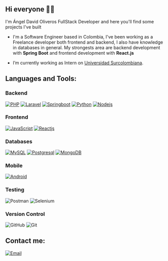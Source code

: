 ## Hi everyone 🧔🏻
I'm Ángel David Oliveros FullStack Developer and here you'll find some projects I've built</h3>


- I'm a Software Engineer based in Colombia, I've been working as a Freelance developer both frontend and backend, I also have knowledge in databases in general. My strongests area are backend development with **Spring Boot** and frontend development with **React.js**
  
- I’m currently working as Intern on [Universidad Surcolombiana](https://www.usco.edu.co/es/).



## Languages and Tools:

### Backend
[![PHP](https://img.shields.io/badge/Php-777BB4?style=for-the-badge&logo=php&logoColor=white&labelColor=000000)](https://github.com/ZenwayProjects/ZenwayProjects)
[![Laravel](https://img.shields.io/badge/laravel-FF2D20?style=for-the-badge&logo=laravel&logoColor=white&labelColor=000000)](https://github.com/ZenwayProjects/ZenwayProjects)
[![Springboot](https://img.shields.io/badge/Springboot-6DB33F?style=for-the-badge&logo=springboot&logoColor=white&labelColor=000000)](https://github.com/ZenwayProjects/ZenwayProjects)
[![Python](https://img.shields.io/badge/python-3776AB?style=for-the-badge&logo=python&logoColor=white&labelColor=000000)](https://github.com/ZenwayProjects/ZenwayProjects)
[![Nodejs](https://img.shields.io/badge/node.js-3C873A?style=for-the-badge&logo=node.js&logoColor=white&labelColor=000000)](https://github.com/ZenwayProjects/ZenwayProjects)

### Frontend
[![JavaScript](https://img.shields.io/badge/JavaScript-FFD800?style=for-the-badge&logo=javascript&logoColor=white&labelColor=000000)](https://github.com/ZenwayProjects/ZenwayProjects)
[![Reactjs](https://img.shields.io/badge/react.js-61DAFB?style=for-the-badge&logo=react&logoColor=white&labelColor=000000)](https://github.com/ZenwayProjects/ZenwayProjects)


### Databases
[![MySQL](https://img.shields.io/badge/mysql-4479A1?style=for-the-badge&logo=mysql&logoColor=white&labelColor=000000)](https://github.com/ZenwayProjects/ZenwayProjects)
[![Postgresql](https://img.shields.io/badge/postgresql-4169E1?style=for-the-badge&logo=postgresql&logoColor=white&labelColor=000000)](https://github.com/ZenwayProjects/ZenwayProjects)
[![MongoDB](https://img.shields.io/badge/mongodb-47A248?style=for-the-badge&logo=mongodb&logoColor=white&labelColor=000000)](https://github.com/ZenwayProjects/ZenwayProjects)

### Mobile

[![Android](https://img.shields.io/badge/android-3DDC84?style=for-the-badge&logo=android&logoColor=white&labelColor=000000)](https://github.com/ZenwayProjects/ZenwayProjects)

### Testing
![Postman](https://img.shields.io/badge/Postman-FF6C37?style=for-the-badge&logo=postman&logoColor=white)
![Selenium](https://img.shields.io/badge/-selenium-%43B02A?style=for-the-badge&logo=selenium&logoColor=white)

### Version Control
![GitHub](https://img.shields.io/badge/github-%23121011.svg?style=for-the-badge&logo=github&logoColor=white)
![Git](https://img.shields.io/badge/git-%23F05033.svg?style=for-the-badge&logo=git&logoColor=white)


## Contact me:
[![Email](https://img.shields.io/badge/thezenway15@gmail.com-my_bussiness_mail-FF9FE5?style=for-the-badge&logo=gmail&logoColor=white&labelColor=000000)](mailto:thezenway15@gmail.com)



